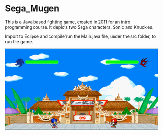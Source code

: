 Sega_Mugen
==========

This is a Java based fighting game, created in 2011 for an intro programming course. It depicts two Sega characters, Sonic and Knuckles.

Import to Eclipse and compile/run the Main.java file, under the src folder, to run the game.

![](https://github.com/danielinoa/Sega_Mugen/blob/d185675e215f639491a8390dcb60db8676461c44/Screenshot.png?raw=true)
